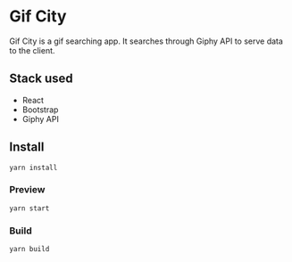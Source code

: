 # Gif City

Gif City is a gif searching app. It searches through Giphy API to serve data to the client. 

## Stack used
- React
- Bootstrap
- Giphy API

## Install
```
yarn install
```

### Preview
```
yarn start
```

### Build
```
yarn build
```
